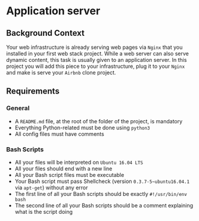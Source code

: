 # Application server

## Background Context

Your web infrastructure is already serving web pages via `Nginx` that you installed in your first web stack project. While a web server can also serve dynamic content, this task is usually given to an application server. In this project you will add this piece to your infrastructure, plug it to your `Nginx` and make is serve your `Airbnb` clone project.

## Requirements

### General
+ A `README.md` file, at the root of the folder of the project, is mandatory
+ Everything Python-related must be done using `python3`
+ All config files must have comments

### Bash Scripts
+ All your files will be interpreted on `Ubuntu 16.04 LTS`
+ All your files should end with a new line
+ All your Bash script files must be executable
+ Your Bash script must pass Shellcheck (version `0.3.7-5~ubuntu16.04.1` via `apt-get`) without any error
+ The first line of all your Bash scripts should be exactly `#!/usr/bin/env bash`
+ The second line of all your Bash scripts should be a comment explaining what is the script doing